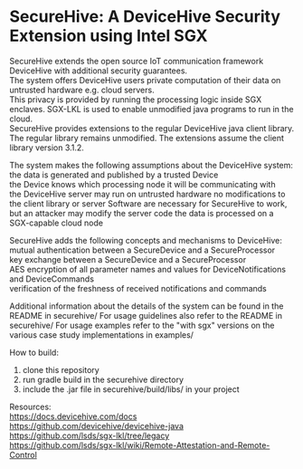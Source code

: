 # SecureHive: A DeviceHive Security Extension using Intel SGX  

SecureHive extends the open source IoT communication framework DeviceHive with additional security guarantees.   
The system offers DeviceHive users private computation of their data on untrusted hardware e.g. cloud servers.   
This privacy is provided by running the processing logic inside SGX enclaves. SGX-LKL is used to enable unmodified java programs to run in the cloud.   
SecureHive provides extensions to the regular DeviceHive java client library. The regular library remains unmodified. The extensions assume the client library version 3.1.2. 

The system makes the following assumptions about the DeviceHive system:   
    the data is generated and published by a trusted Device    
    the Device knows which processing node it will be communicating with  
    the DeviceHive server may run on untrusted hardware
    no modifications to the client library or server Software are necessary for SecureHive to work, but an attacker may modify the server code
    the data is processed on a SGX-capable cloud node 

SecureHive adds the following concepts and mechanisms to DeviceHive:  
    mutual authentication between a SecureDevice and a SecureProcessor  
    key exchange between a SecureDevice and a SecureProcessor  
    AES encryption of all parameter names and values for DeviceNotifications and DeviceCommands  
    verification of the freshness of received notifications and commands  

Additional information about the details of the system can be found in the README in securehive/ 
For usage guidelines also refer to the README in securehive/ 
For usage examples refer to the "with sgx" versions on the various case study implementations in examples/ 

How to build:  
1. clone this repository  
2. run gradle build in the securehive directory 
3. include the .jar file in securehive/build/libs/ in your project   

Resources:   
https://docs.devicehive.com/docs     
https://github.com/devicehive/devicehive-java   
https://github.com/lsds/sgx-lkl/tree/legacy     
https://github.com/lsds/sgx-lkl/wiki/Remote-Attestation-and-Remote-Control    

